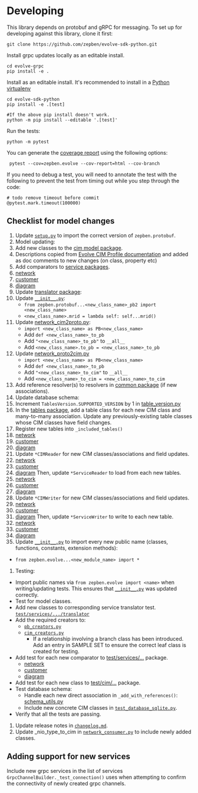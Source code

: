 # Developing ##

This library depends on protobuf and gRPC for messaging. To set up for developing against this library, clone it first:

```
git clone https://github.com/zepben/evolve-sdk-python.git
```

Install grpc updates locally as an editable install.

```
cd evolve-grpc
pip install -e .
```

Install as an editable install. It's recommended to install in a [Python virtualenv](https://virtualenv.pypa.io/en/stable/)

```
cd evolve-sdk-python
pip install -e .[test]

#If the above pip install doesn't work.
python -m pip install --editable '.[test]'
```

Run the tests:

```
python -m pytest
```

You can generate the [coverage report](htmlcov/index.html) using the following options:

```
 pytest --cov=zepben.evolve --cov-report=html --cov-branch
 ```

If you need to debug a test, you will need to annotate the test with the following
to prevent the test from timing out while you step through the code:

```
# todo remove timeout before commit
@pytest.mark.timeout(100000)
```

## Checklist for model changes ##

1. Update [`setup.py`](setup.py) to import the correct version of `zepben.protobuf`.
1. Model updating:
1. Add new classes to the [cim model package](src/zepben/ewb/model/cim).
1. Descriptions copied from [Evolve CIM Profile documentation](https://zepben.github.io/evolve/docs/cim/evolve) and added as doc comments to new changes (on
   class, property etc)
1. Add comparators to [service packages](src/zepben/ewb/services).
  1. [network](src/zepben/ewb/services/network/network_service_comparator.py)
  1. [customer](src/zepben/ewb/services/customer/customer_service_comparator.py)
  1. [diagram](src/zepben/ewb/services/diagram/diagram_service_comparator.py)
1. Update [translator package](src/zepben/ewb/services/network/translator):
1. Update [```__init__.py```](src/zepben/ewb/services/network/translator/__init__.py):
   * ```from zepben.protobuf...<new_class_name>_pb2 import <new_class_name>```
   * ```<new_class_name>.mrid = lambda self: self...mrid()```
1. Update [network_cim2proto.py](src/zepben/ewb/services/network/translator/network_cim2proto.py):
   * ```import <new_class_name> as PB<new_class_name>```
   * Add ```def <new_class_name>_to_pb```
   * Add ```"<new_class_name>_to_pb"``` to ```__all__```
   * Add ```<new_class_name>.to_pb = <new_class_name>_to_pb```
1. Update  [network_proto2cim.py](src/zepben/ewb/services/network/translator/network_proto2cim.py)
   * ```import <new_class_name> as PB<new_class_name>```
   * Add ```def <new_class_name>_to_pb```
   * Add ```"<new_class_name>_to_cim"``` to ```__all__```
   * Add ```<new_class_name>_to_cim = <new_class_name>_to_cim```
1. Add reference resolver(s) to resolvers in [common package](src/zepben/ewb/services/common)  (if new associations).
1. Update database schema:
1. Increment `TablesVersion.SUPPORTED_VERSION` by 1 in [table_version.py](src/zepben/ewb/database/sqlite/tables/table_version.py)
1. In the [tables package](src/zepben/ewb/database/sqlite/tables), add a table class for each new CIM class and many-to-many association.
   Update any previously-existing table classes whose CIM classes have field changes.
1. Register new tables into `_included_tables()`
  1. [network](src/zepben/ewb/database/sqlite/network/network_database_tables.py)
  1. [customer](src/zepben/ewb/database/sqlite/customer/customer_database_tables.py)
  1. [diagram](src/zepben/ewb/database/sqlite/diagram/diagram_database_tables.py)
1. Update `*CIMReader` for new CIM classes/associations and field updates.
  1. [network](src/zepben/ewb/database/sqlite/network/network_cim_reader.py)
  1. [customer](src/zepben/ewb/database/sqlite/customer/customer_cim_reader.py)
  1. [diagram](src/zepben/ewb/database/sqlite/diagram/diagram_cim_reader.py)
     Then, update `*ServiceReader` to load from each new tables.
  1. [network](src/zepben/ewb/database/sqlite/network/network_service_reader.py)
  1. [customer](src/zepben/ewb/database/sqlite/customer/customer_service_reader.py)
  1. [diagram](src/zepben/ewb/database/sqlite/diagram/diagram_service_reader.py)
1. Update `*CIMWriter` for new CIM classes/associations and field updates.
  1. [network](src/zepben/ewb/database/sqlite/network/network_cim_writer.py)
  1. [customer](src/zepben/ewb/database/sqlite/customer/customer_cim_writer.py)
  1. [diagram](src/zepben/ewb/database/sqlite/diagram/diagram_cim_writer.py)
     Then, update `*ServiceWriter` to write to each new table.
  1. [network](src/zepben/ewb/database/sqlite/network/network_service_writer.py)
  1. [customer](src/zepben/ewb/database/sqlite/customer/customer_service_writer.py)
  1. [diagram](src/zepben/ewb/database/sqlite/diagram/diagram_service_writer.py)
1. Update [```__init__.py```](src/zepben/ewb/__init__.py) to import every new public name (classes, functions, constants, extension methods):


* ```from zepben.evolve...<new_module_name> import *```


1. Testing:


* Import public names via ```from zepben.evolve import <name>``` when writing/updating tests. This ensures that
  [```__init__.py```](src/zepben/ewb/__init__.py) was updated correctly.
* Test for model classes.
* Add new classes to corresponding service translator test. [```test/services/.../translator```](test/services)
* Add the required creators to:
  - [```pb_creators.py```](test/streaming/get/pb_creators.py)
  - [```cim_creators.py```](test/cim/cim_creators.py)
    - If a relationship involving a branch class has been introduced. Add an entry in SAMPLE SET to ensure the correct leaf class is created for testing.
* Add test for each new comparator to  [test/services/...](test/services) package.
  * [network](test/services/network/test_network_service_comparator.py)
  * [customer](test/services/customer/test_customer_service_comparator.py)
  * [diagram](test/services/diagram/test_diagram_service_comparator.py)
* Add test for each new class to  [test/cim/...](test/cim) package.
* Test database schema:
  - Handle each new direct association in `_add_with_references()`: [schema_utils.py](test/database/sqlite/schema_utils.py)
  - Include new concrete CIM classes in [```test_database_sqlite.py```](test/database/sqlite/test_database_sqlite.py).
* Verify that all the tests are passing.


1. Update release notes in [```changelog.md```](changelog.md).
1. Update _nio_type_to_cim in [```network_consumer.py```](src/zepben/ewb/streaming/get/network_consumer.py) to include newly added classes.

## Adding support for new services ##

Include new grpc services in the list of services ```GrpcChannelBuilder._test_connection()``` uses when attempting to confirm the connectivity of newly created
grpc channels.
